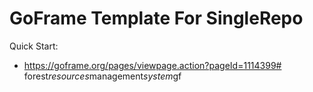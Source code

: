 # GoFrame Template For SingleRepo

Quick Start: 
- https://goframe.org/pages/viewpage.action?pageId=1114399#   f o r e s t _ r e s o u r c e s _ m a n a g e m e n t _ s y s t e m _ g f  
 